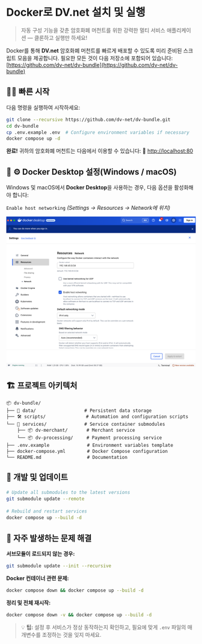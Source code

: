 # Docker로 DV.net 설치 및 실행

> 자동 구성 기능을 갖춘 암호화폐 머천트를 위한 강력한 멀티 서비스 애플리케이션 — 클론하고 실행만 하세요\!

Docker를 통해 **DV.net** 암호화폐 머천트를 빠르게 배포할 수 있도록 미리 준비된 스크립트 모음을 제공합니다.
필요한 모든 것이 다음 저장소에 포함되어 있습니다:
[https://github.com/dv-net/dv-bundle](https://github.com/dv-net/dv-bundle)

## 🏃‍♂️ 빠른 시작

다음 명령을 실행하여 시작하세요:

```bash
git clone --recursive https://github.com/dv-net/dv-bundle.git
cd dv-bundle
cp .env.example .env  # Configure environment variables if necessary
docker compose up -d
```

**완료\!** 귀하의 암호화폐 머천트는 다음에서 이용할 수 있습니다:
🔗 [http://localhost:80](https://www.google.com/search?q=http://localhost:80)


## 🐳 ⚙️ Docker Desktop 설정(Windows / macOS)

Windows 및 macOS에서 **Docker Desktop**을 사용하는 경우, 다음 옵션을 활성화해야 합니다:

`Enable host networking`
*(Settings → Resources → Network에 위치)*

![Docker Desktop](../../assets/images/installation/docker-instalation.png)

## 🏗️ 프로젝트 아키텍처

```
📦 dv-bundle/
├── 📂 data/                  # Persistent data storage
├── 🛠️ scripts/               # Automation and configuration scripts
└── 🐳 services/              # Service container submodules
    ├── 📦 dv-merchant/       # Merchant service
    └── 📦 dv-processing/     # Payment processing service
├── .env.example              # Environment variables template
├── docker-compose.yml        # Docker Compose configuration
└── README.md                 # Documentation
```


## 🔧 개발 및 업데이트

```bash
# Update all submodules to the latest versions
git submodule update --remote

# Rebuild and restart services
docker compose up --build -d
```


## 🐛 자주 발생하는 문제 해결

**서브모듈이 로드되지 않는 경우:**

```bash
git submodule update --init --recursive
```

**Docker 컨테이너 관련 문제:**

```bash
docker compose down && docker compose up --build -d
```

**정리 및 전체 재시작:**

```bash
docker compose down -v && docker compose up --build -d
```

> 💡 **팁:** 설정 후 서비스가 정상 동작하는지 확인하고, 필요에 맞게 `.env` 파일의 매개변수를 조정하는 것을 잊지 마세요.